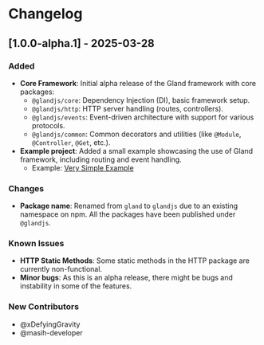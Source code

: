 # Changelog

## [1.0.0-alpha.1] - 2025-03-28

### Added

- **Core Framework**: Initial alpha release of the Gland framework with core packages:
  - `@glandjs/core`: Dependency Injection (DI), basic framework setup.
  - `@glandjs/http`: HTTP server handling (routes, controllers).
  - `@glandjs/events`: Event-driven architecture with support for various protocols.
  - `@glandjs/common`: Common decorators and utilities (like `@Module`, `@Controller`, `@Get`, etc.).
- **Example project**: Added a small example showcasing the use of Gland framework, including routing and event handling.
  - Example: [Very Simple Example](https://github.com/glandjs/gland/blob/main/examples/very-simple.ts)

### Changes

- **Package name**: Renamed from `gland` to `glandjs` due to an existing namespace on npm. All the packages have been published under `@glandjs`.

### Known Issues

- **HTTP Static Methods**: Some static methods in the HTTP package are currently non-functional.
- **Minor bugs**: As this is an alpha release, there might be bugs and instability in some of the features.

### New Contributors

- @xDefyingGravity
- @masih-developer
